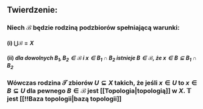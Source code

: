 ## **Twierdzenie**:
### Niech $\mathcal{B}$ będzie rodziną podzbiorów spełniającą warunki:
#### (i) $\bigcup\mathcal{B}=X$
#### (ii) *dla dowolnych $B_1,B_2\in\mathcal{B}$ i $x\in B_1\cap B_2$ istnieje $B\in\mathcal{B}$, że $x\in B \subseteq B_1\cap B_2$*
### Wówczas rodzina $\mathcal{T}$ zbiorów $U\subseteq X$ takich, że jeśli $x\in U$ to $x\in B \subseteq U$ dla pewnego $B\in\mathcal{B}$ jest [[Topologia|topologią]] w $X$. $\mathbb{T}$ jest [[!!Baza topologii|bazą topologii]]